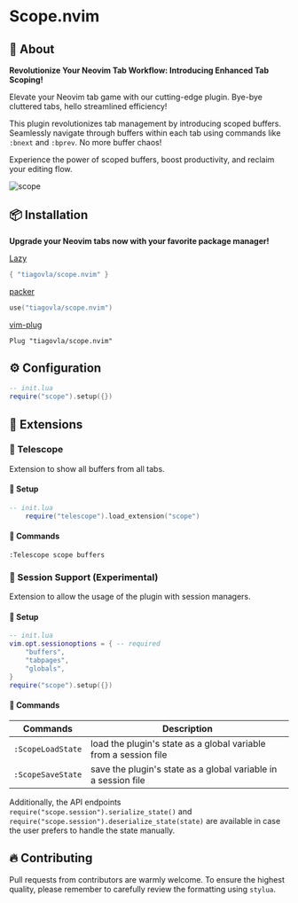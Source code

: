 # Scope.nvim

## :bookmark: About

**Revolutionize Your Neovim Tab Workflow: Introducing Enhanced Tab Scoping!**

Elevate your Neovim tab game with our cutting-edge plugin. Bye-bye cluttered
tabs, hello streamlined efficiency!

This plugin revolutionizes tab management by introducing scoped buffers.
Seamlessly navigate through buffers within each tab using commands like
`:bnext` and `:bprev`. No more buffer chaos!

Experience the power of scoped buffers, boost productivity, and reclaim your
editing flow.

![scope](https://user-images.githubusercontent.com/30515389/156297097-08208d0f-9715-4fc4-8aa0-f5980c21173d.gif)

## 📦 Installation

**Upgrade your Neovim tabs now with your favorite package manager!**

[Lazy](https://github.com/folke/lazy.nvim)

```lua
{ "tiagovla/scope.nvim" }
```

[packer](https://github.com/wbthomason/packer.nvim)

```lua
use("tiagovla/scope.nvim")
```

[vim-plug](https://github.com/junegunn/vim-plug)

```vim
Plug "tiagovla/scope.nvim"
```

## ⚙️ Configuration

```lua
-- init.lua
require("scope").setup({})

```

## 🚀 Extensions

### 🔭 Telescope

Extension to show all buffers from all tabs.

#### :electric_plug: Setup

```lua
-- init.lua
    require("telescope").load_extension("scope")
```

#### 📢 Commands

```
:Telescope scope buffers
```

### :floppy_disk: Session Support (Experimental)

Extension to allow the usage of the plugin with session managers.

#### :electric_plug: Setup

```lua
-- init.lua
vim.opt.sessionoptions = { -- required
    "buffers",
    "tabpages",
    "globals",
}
require("scope").setup({})
```

#### 📢 Commands

| Commands          | Description                                                      |
| ----------------- | ---------------------------------------------------------------- |
| `:ScopeLoadState` | load the plugin's state as a global variable from a session file |
| `:ScopeSaveState` | save the plugin's state as a global variable in a session file   |

Additionally, the API endpoints
`require("scope.session").serialize_state()` and
`require("scope.session").deserialize_state(state)` are available in case
the user prefers to handle the state manually.

## :fire: Contributing

Pull requests from contributors are warmly welcome. To ensure the highest
quality, please remember to carefully review the formatting using `stylua`.
